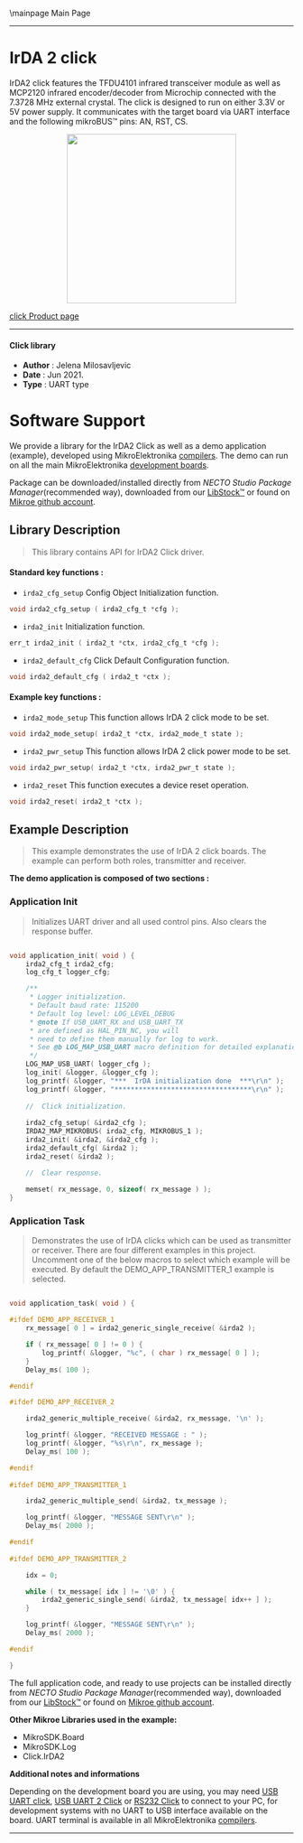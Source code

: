 \mainpage Main Page

---
# IrDA 2 click

IrDA2 click features the TFDU4101 infrared transceiver module as well as MCP2120 infrared encoder/decoder from Microchip connected with the 7.3728 MHz external crystal. The click is designed to run on either 3.3V or 5V power supply. It communicates with the target board via UART interface and the following mikroBUS™ pins: AN, RST, CS.

<p align="center">
  <img src="https://download.mikroe.com/images/click_for_ide/irda2_click.png" height=300px>
</p>

[click Product page](https://www.mikroe.com/irda2-click)

---


#### Click library

- **Author**        : Jelena Milosavljevic
- **Date**          : Jun 2021.
- **Type**          : UART type


# Software Support

We provide a library for the IrDA2 Click
as well as a demo application (example), developed using MikroElektronika
[compilers](https://www.mikroe.com/necto-studio).
The demo can run on all the main MikroElektronika [development boards](https://www.mikroe.com/development-boards).

Package can be downloaded/installed directly from *NECTO Studio Package Manager*(recommended way), downloaded from our [LibStock&trade;](https://libstock.mikroe.com) or found on [Mikroe github account](https://github.com/MikroElektronika/mikrosdk_click_v2/tree/master/clicks).

## Library Description

> This library contains API for IrDA2 Click driver.

#### Standard key functions :

- `irda2_cfg_setup` Config Object Initialization function.
```c
void irda2_cfg_setup ( irda2_cfg_t *cfg );
```

- `irda2_init` Initialization function.
```c
err_t irda2_init ( irda2_t *ctx, irda2_cfg_t *cfg );
```

- `irda2_default_cfg` Click Default Configuration function.
```c
void irda2_default_cfg ( irda2_t *ctx );
```

#### Example key functions :

- `irda2_mode_setup` This function allows IrDA 2 click mode to be set.
```c
void irda2_mode_setup( irda2_t *ctx, irda2_mode_t state );
```

- `irda2_pwr_setup` This function allows IrDA 2 click power mode to be set.
```c
void irda2_pwr_setup( irda2_t *ctx, irda2_pwr_t state );
```

- `irda2_reset` This function executes a device reset operation.
```c
void irda2_reset( irda2_t *ctx );
```

## Example Description

> This example demonstrates the use of IrDA 2 click boards. The example can perform both roles, transmitter and receiver.

**The demo application is composed of two sections :**

### Application Init

> Initializes UART driver and all used control pins. Also clears the response buffer.

```c

void application_init( void ) {
    irda2_cfg_t irda2_cfg;
    log_cfg_t logger_cfg;

    /** 
     * Logger initialization.
     * Default baud rate: 115200
     * Default log level: LOG_LEVEL_DEBUG
     * @note If USB_UART_RX and USB_UART_TX 
     * are defined as HAL_PIN_NC, you will 
     * need to define them manually for log to work. 
     * See @b LOG_MAP_USB_UART macro definition for detailed explanation.
     */
    LOG_MAP_USB_UART( logger_cfg );
    log_init( &logger, &logger_cfg );
    log_printf( &logger, "***  IrDA initialization done  ***\r\n" );
    log_printf( &logger, "**********************************\r\n" );
    
    //  Click initialization.
    
    irda2_cfg_setup( &irda2_cfg );
    IRDA2_MAP_MIKROBUS( irda2_cfg, MIKROBUS_1 );
    irda2_init( &irda2, &irda2_cfg );
    irda2_default_cfg( &irda2 );
    irda2_reset( &irda2 );

    //  Clear response.
    
    memset( rx_message, 0, sizeof( rx_message ) );
}

```

### Application Task

> Demonstrates the use of IrDA clicks which can be used as transmitter or receiver. There are four different examples in this project. 
Uncomment one of the below macros to select which example will be executed. By default the DEMO_APP_TRANSMITTER_1 example is selected.

```c

void application_task( void ) {

#ifdef DEMO_APP_RECEIVER_1
    rx_message[ 0 ] = irda2_generic_single_receive( &irda2 );

    if ( rx_message[ 0 ] != 0 ) {
        log_printf( &logger, "%c", ( char ) rx_message[ 0 ] );
    }
    Delay_ms( 100 );

#endif

#ifdef DEMO_APP_RECEIVER_2

    irda2_generic_multiple_receive( &irda2, rx_message, '\n' );

    log_printf( &logger, "RECEIVED MESSAGE : " );
    log_printf( &logger, "%s\r\n", rx_message );
    Delay_ms( 100 );

#endif
    
#ifdef DEMO_APP_TRANSMITTER_1

    irda2_generic_multiple_send( &irda2, tx_message );

    log_printf( &logger, "MESSAGE SENT\r\n" );
    Delay_ms( 2000 );

#endif
    
#ifdef DEMO_APP_TRANSMITTER_2

    idx = 0;

    while ( tx_message[ idx ] != '\0' ) {
        irda2_generic_single_send( &irda2, tx_message[ idx++ ] );
    }

    log_printf( &logger, "MESSAGE SENT\r\n" );
    Delay_ms( 2000 );

#endif

}

```

The full application code, and ready to use projects can be installed directly from *NECTO Studio Package Manager*(recommended way), downloaded from our [LibStock&trade;](https://libstock.mikroe.com) or found on [Mikroe github account](https://github.com/MikroElektronika/mikrosdk_click_v2/tree/master/clicks).

**Other Mikroe Libraries used in the example:**

- MikroSDK.Board
- MikroSDK.Log
- Click.IrDA2

**Additional notes and informations**

Depending on the development board you are using, you may need
[USB UART click](https://www.mikroe.com/usb-uart-click),
[USB UART 2 Click](https://www.mikroe.com/usb-uart-2-click) or
[RS232 Click](https://www.mikroe.com/rs232-click) to connect to your PC, for
development systems with no UART to USB interface available on the board. UART
terminal is available in all MikroElektronika
[compilers](https://shop.mikroe.com/compilers).

---
